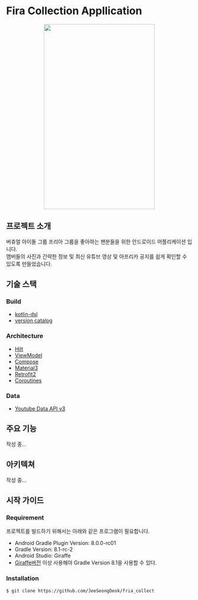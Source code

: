 # Fira Collection Appllication
<p align="center">
  <img src="pictures/app_home_picture.gif" width="300" height="500">
</p>

## 프로젝트 소개
버츄얼 아이돌 그룹 프리아 그룹을 좋아하는 팬분들을 위한 안드로이드 어플리케이션 입니다.<br>
맴버들의 사진과 간략한 정보 및 최신 유튜브 영상 및 아프리카 공지를 쉽게 확인할 수 있도록 만들었습니다.

## 기술 스택
### Build
- [kotlin-dsl]("https://docs.gradle.org/current/userguide/kotlin_dsl.html")
- [version catalog]("https://docs.gradle.org/current/userguide/platforms.html")
### Architecture
- [Hilt]("https://developer.android.com/training/dependency-injection/hilt-android")
- [ViewModel]("https://developer.android.com/topic/libraries/architecture/viewmodel?hl=ko")
- [Compose]("https://developer.android.com/jetpack/compose?hl=ko")
- [Material3]("https://developer.android.com/jetpack/androidx/releases/compose-material3?hl=ko")
- [Retrofit2]("https://square.github.io/retrofit/")
- [Coroutines]("https://github.com/Kotlin/kotlinx.coroutines")

### Data
- [Youtube Data API v3]("https://developers.google.com/youtube/v3?hl=ko")

## 주요 기능
작성 중...

## 아키텍쳐
작성 중...

## 시작 가이드
### Requirement
프로젝트를 빌드하기 위해서는 아래와 같은 프로그램이 필요합니다.<br>
- Android Gradle Plugin Version: 8.0.0-rc01
- Gradle Version: 8.1-rc-2
- Android Studio: Giraffe 
- [Giraffe버전]("https://developer.android.com/studio/releases?hl=ko") 이상 사용해야 Gradle Version 8.1을 사용할 수 있다.

### Installation
``` bash
$ git clone https://github.com/JeeSeongDeok/fria_collect
```